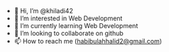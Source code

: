 - 👋 Hi, I’m @khiladi42
- 👀 I’m interested in Web Development
- 🌱 I’m currently learning Web Development
- 💞️ I’m looking to collaborate on github
- 📫 How to reach me (habibulahhalid2@gmail.com)

<!---
khiladi42/khiladi42 is a ✨ special ✨ repository because its `README.md` (this file) appears on your GitHub profile.
You can click the Preview link to take a look at your changes.
--->

